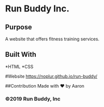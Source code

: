 # Run Buddy Inc.

## Purpose
A website that offers fitness training services.

## Built With
*HTML
*CSS

#Website
https://noplur.github.io/run-buddy/

##Contribution
Made with ❤️ by Aaron

### ©️2019 Run Buddy, Inc 
